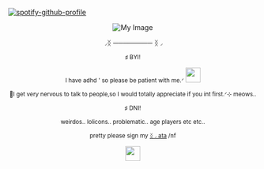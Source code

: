 [![spotify-github-profile](https://spotify-github-profile.kittinanx.com/api/view?uid=31m564qzigxzim7z24ic33zofjfm&cover_image=true&theme=novatorem&show_offline=false&background_color=ffffff&interchange=false&bar_color=ffffff&bar_color_cover=false)](https://github.com/kittinan/spotify-github-profile)
<p align="center">
  <img src="https://i.postimg.cc/mDc9FVrM/Untitled135-20251004215251.png" alt="My Image" />
</p>


<p align="center">◞ᛝ ──────── ᛝ◞

<p align="center"><sub>♯ BYI!<sub></sub> 

<p align="center"><sub>I have adhd ' so please be patient with me.ᐟ <img src="https://i.postimg.cc/cCnbgCyW/Tumblr-l-919228936639251.gif" alt="" width="30">
</p>
<p align="center"><sub> 🐾I get very nervous to talk to people,so I would totally appreciate if you int first.ᐟ⊹ meows..</sub>
<p align="center"><sub>♯ DNI!<sub></sub> 
<p align="center"><sub> weirdos.. lolicons.. problematic.. age players etc etc.. <sub></sub> 


<p align="center">
  <sub>pretty please sign my <a href="https://strawpawsie.atabook.org">ᛝ◞ ata</a> /nf</sub>
</p><p <p align="center">
  <img src="https://i.postimg.cc/ZnbS66Hm/Tumblr-l-18355054906170.png" alt="" width="30">
</p>

  









  







  
